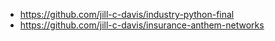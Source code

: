 - https://github.com/jill-c-davis/industry-python-final
- https://github.com/jill-c-davis/insurance-anthem-networks
